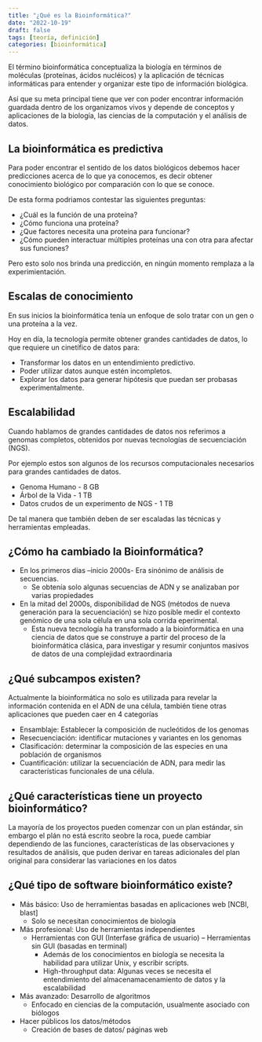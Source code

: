```yaml
---
title: "¿Qué es la Bioinformática?"
date: "2022-10-19"
draft: false
tags: [teoría, definición]
categories: [bioinformática]
---
```


El término bioinformática conceptualiza la biología en términos de moléculas (proteínas, ácidos nucléicos) y la aplicación de técnicas informáticas para entender y organizar este tipo de información biológica.

Así que su meta principal tiene que ver con poder encontrar información guardada dentro de los organizamos vivos y depende de conceptos y aplicaciones de la biología, las ciencias de la computación y el análisis de datos.

## La bioinformática es predictiva

Para poder encontrar el sentido de los datos biológicos debemos hacer predicciones acerca de lo que ya conocemos, es decir obtener conocimiento biológico por comparación con lo que se conoce.

De esta forma podriamos contestar las siguientes preguntas:
- ¿Cuál es la función de una proteína?
- ¿Cómo funciona una proteína?
- ¿Que factores necesita una proteína para funcionar?
- ¿Cómo pueden interactuar múltiples proteínas una con otra para afectar sus funciones?

Pero esto solo nos brinda una predicción, en ningún momento remplaza a la experimientación.

## Escalas de conocimiento 

En sus inicios la bioinformática tenía un enfoque de solo tratar con un gen o una proteína a la vez.

Hoy en día, la tecnología permite obtener grandes cantidades de datos, lo que requiere un cinetífico de datos para:
- Transformar los datos en un entendimiento predictivo.
- Poder utilizar datos aunque estén incompletos.
- Explorar los datos para generar hipótesis que puedan ser probasas experimentalmente.

## Escalabilidad

Cuando hablamos de grandes cantidades de datos nos referimos a genomas completos, obtenidos por nuevas tecnologías de secuenciación (NGS).

Por ejemplo estos son algunos de los recursos computacionales necesarios para grandes cantidades de datos.
- Genoma Humano - 8 GB
- Árbol de la Vida - 1 TB
- Datos crudos de un experimento de NGS - 1 TB

De tal manera que también deben de ser escaladas las técnicas y herramientas empleadas.

## ¿Cómo ha cambiado la Bioinformática?

- En los primeros días –inicio 2000s- Era sinónimo de análisis de secuencias. 
    - Se obtenía solo algunas secuencias de ADN y se analizaban por varias propiedades
- En la mitad del 2000s, disponibilidad de NGS (métodos de nueva generación para la secuenciación) se hizo
posible medir el contexto genómico de una sola célula en una sola corrida eperimental.
    - Esta nueva tecnología ha transformado a la bioinformática en una ciencia de datos que se construye
a partir del proceso de la bioinformática clásica, para investigar y resumir conjuntos masivos de datos de una
complejidad extraordinaria

## ¿Qué subcampos existen?

Actualmente la bioinformática no solo es utilizada para revelar la información contenida en el ADN de una célula,
también tiene otras aplicaciones que pueden caer en 4 categorías
- Ensamblaje: Establecer la composición de nucleótidos de los genomas
- Resecuenciación: identificar mutaciones y variantes en los genomas
- Clasificación: determinar la composición de las especies en una población de organismos
- Cuantificación: utilizar la secuenciación de ADN, para medir las características funcionales de una célula.

## ¿Qué características tiene un proyecto bioinformático?

La mayoría de los proyectos pueden comenzar con un plan estándar, sin embargo el plán no está escrito seobre la roca, puede cambiar dependiendo de las funciones, características de las observaciones y resultados de análisis, que puden derivar en tareas adicionales del plan original para considerar las variaciones en los datos

## ¿Qué tipo de software bioinformático existe?

- Más básico: Uso de herramientas basadas en aplicaciones web [NCBI, blast]
  - Solo se necesitan conocimientos de biología
- Más profesional: Uso de herramientas independientes
  - Herramientas con GUI (Interfase gráfica de usuario)
  – Herramientas sin GUI (basadas en terminal)
    - Además de los conocimientos en biología se necesita la habilidad para utilizar Unix, y escribir scripts.
    - High-throughput data: Algunas veces se necesita el entendimiento del almacenamacenamiento de datos y la escalabilidad
- Más avanzado: Desarrollo de algoritmos
    - Enfocado en ciencias de la computación, usualmente asociado con biólogos
- Hacer públicos los datos/métodos
    - Creación de bases de datos/ páginas web
 
 

